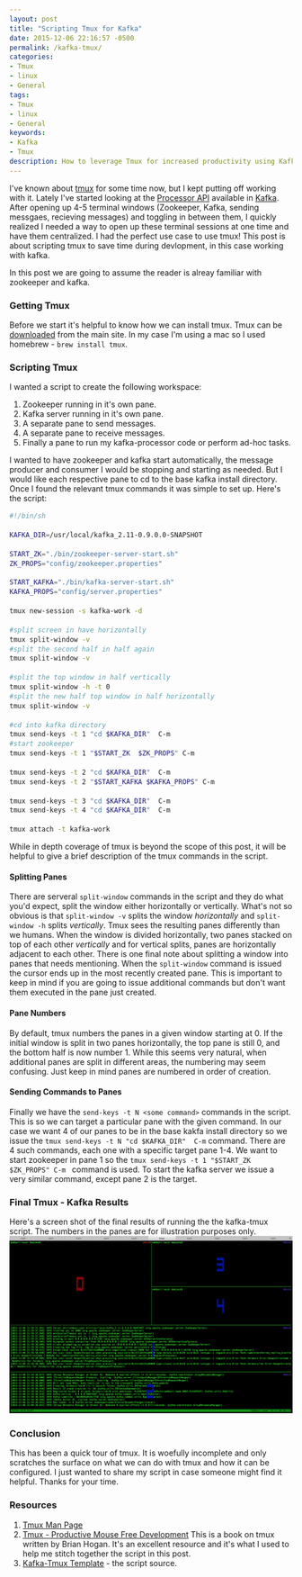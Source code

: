```yaml
---
layout: post
title: "Scripting Tmux for Kafka"
date: 2015-12-06 22:16:57 -0500
permalink: /kafka-tmux/
categories: 
- Tmux
- linux
- General
tags: 
- Tmux
- linux
- General
keywords:
- Kafka
- Tmux 
description: How to leverage Tmux for increased productivity using Kafka as an example.
---
```

I've known about [tmux](https://tmux.github.io/) for some time now, but I kept putting off working with it. Lately I've started looking at the [Processor API](https://cwiki.apache.org/confluence/display/KAFKA/KIP-28+-+Add+a+processor+client) available in [Kafka](http://kafka.apache.org/).  After opening up 4-5 terminal windows (Zookeeper, Kafka, sending messgaes, recieving messages) and toggling in between them, I quickly realized I needed a way to open up these terminal sessions at one time and have them centralized. I had the perfect use case to use tmux!  This post is about scripting tmux to save time during devlopment, in this case working with kafka.  

<!-- more -->
In this post we are going to assume the reader is alreay familiar with zookeeper and kafka.
### Getting Tmux
Before we start it's helpful to know how we can install tmux.  Tmux can be [downloaded](https://github.com/tmux/tmux/releases/download/2.1/tmux-2.1.tar.gz) from the main site.  In my case I'm using a mac so I used homebrew - `brew install tmux`.


### Scripting Tmux
I wanted a script to create the following workspace:

1.  Zookeeper running in it's own pane.
2.  Kafka server running in it's own pane.
3.  A separate pane to send messages.
4.  A separate pane to receive messages.
5.  Finally a pane to run my kafka-processor code or perform ad-hoc tasks.

I wanted to have zookeeper and kafka start automatically, the message producer and consumer I would be stopping and starting as needed. But I would like each respective pane to cd to the base kafka install directory.  Once I found the relevant tmux commands it was simple to set up.  Here's the script:
```bash
#!/bin/sh

KAFKA_DIR=/usr/local/kafka_2.11-0.9.0.0-SNAPSHOT

START_ZK="./bin/zookeeper-server-start.sh"
ZK_PROPS="config/zookeeper.properties"

START_KAFKA="./bin/kafka-server-start.sh"
KAFKA_PROPS="config/server.properties"

tmux new-session -s kafka-work -d

#split screen in have horizontally
tmux split-window -v 
#split the second half in half again
tmux split-window -v 

#split the top window in half vertically
tmux split-window -h -t 0
#split the new half top window in half horizontally
tmux split-window -v 

#cd into kafka directory
tmux send-keys -t 1 "cd $KAFKA_DIR"  C-m
#start zookeeper
tmux send-keys -t 1 "$START_ZK  $ZK_PROPS" C-m 

tmux send-keys -t 2 "cd $KAFKA_DIR"  C-m
tmux send-keys -t 2 "$START_KAFKA $KAFKA_PROPS" C-m 

tmux send-keys -t 3 "cd $KAFKA_DIR"  C-m
tmux send-keys -t 4 "cd $KAFKA_DIR"  C-m

tmux attach -t kafka-work
```
While in depth coverage of tmux is beyond the scope of this post, it will be helpful to give a brief description of the tmux commands in the script.

#### Splitting Panes
There are serveral `split-window` commands in the script and they do what you'd expect, split the window either horizontally or vertically.  What's not so obvious is that `split-window -v` splits the window *horizontally* and `split-window -h` splits *vertically*.  Tmux sees the resulting panes differently than we humans.  When the window is divided horizontally, two panes stacked on top of each other *vertically* and for vertical splits, panes are horizontally adjacent to each other.  There is one final note about splitting a window into panes that needs mentioning.  When the `split-window` command is issued the cursor ends up in the most recently created pane.  This is important to keep in mind if you are going to issue additional commands but don't want them executed in the pane just created.

#### Pane Numbers
By default, tmux numbers the panes in a given window starting at 0.  If the initial window is split in two panes horizontally, the top pane is still 0, and the bottom half is now number 1.  While this seems very natural, when additional panes are split in different areas, the numbering may seem confusing. Just keep in mind panes are numbered in order of creation.

#### Sending Commands to Panes
Finally we have the `send-keys -t N <some command>` commands in the script.  This is so we can target a particular pane with the given command.  In our case we want 4 of our panes to be in the base kakfa install directory so we issue the `tmux send-keys -t N "cd $KAFKA_DIR"  C-m` command.  There are 4 such commands, each one with a specific target pane 1-4. We want to start zookeeper in pane 1 so the `tmux send-keys -t 1 "$START_ZK  $ZK_PROPS" C-m ` command is used.  To start the kafka server we issue a very similar command, except pane 2 is the target.

### Final Tmux - Kafka Results
Here's a screen shot of the final results of running the the kafka-tmux script.  The numbers in the panes are for illustration purposes only.
<img class="center" src="../assets/images/kafka-tmux.png" /> 

### Conclusion
This has been a quick tour of tmux.  It is woefully incomplete and only scratches the surface on what we can do with tmux and how it can be configured. I just wanted to share my script in case someone might find it helpful.   Thanks for your time.

### Resources

1.  [Tmux Man Page](http://www.openbsd.org/cgi-bin/man.cgi/OpenBSD-current/man1/tmux.1?query=tmux&sec=1)
2.   [Tmux - Productive Mouse Free Development](https://pragprog.com/book/bhtmux/tmux) This is a book on tmux written by Brian Hogan.  It's an excellent resource and it's what I used to help me stitch together the script in this post.
3.   [Kafka-Tmux Template](https://gist.github.com/bbejeck/0ed144c047763702a042) - the script source.